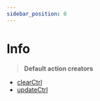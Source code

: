 ```yaml
---
sidebar_position: 0
---
```


# Info

> **Default action creators**

- [clearCtrl](/docs/api-reference/action-creators/clearCtrl)
- [updateCtrl](/docs/api-reference/action-creators/updateCtrl)
